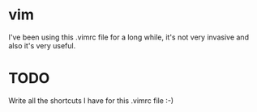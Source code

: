 # vim
I've been using this .vimrc file for a long while, it's not very invasive and also it's very useful.

# TODO
Write all the shortcuts I have for this .vimrc file :-)
